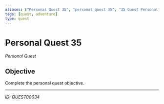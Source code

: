 ```yaml
---
aliases: ["Personal Quest 35", "personal quest 35", "35 Quest Personal"]
tags: [quest, adventure]
type: quest
---
```


# Personal Quest 35

*Personal Quest*

## Objective
Complete the personal quest objective.

---
*ID: QUEST00034*